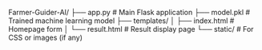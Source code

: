 Farmer-Guider-AI/
├── app.py                 # Main Flask application
├── model.pkl              # Trained machine learning model
├── templates/
│   ├── index.html         # Homepage form
│   └── result.html        # Result display page
└── static/                # For CSS or images (if any)
